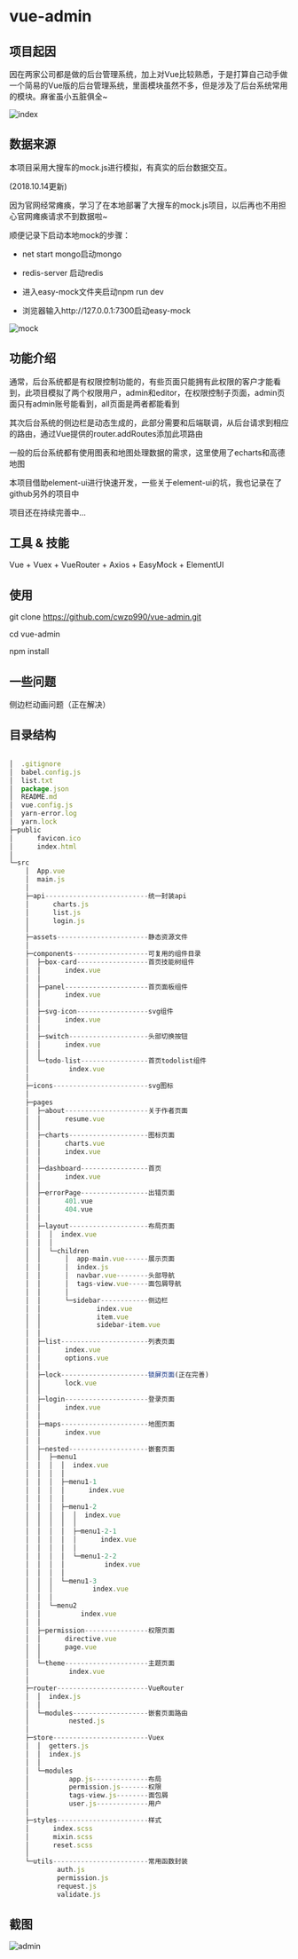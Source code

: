 # vue-admin

## 项目起因

因在两家公司都是做的后台管理系统，加上对Vue比较熟悉，于是打算自己动手做一个简易的Vue版的后台管理系统，里面模块虽然不多，但是涉及了后台系统常用的模块。麻雀虽小五脏俱全~

![index](https://github.com/cwzp990/vue-admin/blob/master/src/assets/index.png)

## 数据来源

本项目采用大搜车的mock.js进行模拟，有真实的后台数据交互。

(2018.10.14更新)

因为官网经常瘫痪，学习了在本地部署了大搜车的mock.js项目，以后再也不用担心官网瘫痪请求不到数据啦~

顺便记录下启动本地mock的步骤：

+ net start mongo启动mongo

+ redis-server 启动redis

+ 进入easy-mock文件夹启动npm run dev

+ 浏览器输入http://127.0.0.1:7300启动easy-mock

![mock](https://github.com/cwzp990/vue-admin/blob/master/src/assets/mock.png)

## 功能介绍

通常，后台系统都是有权限控制功能的，有些页面只能拥有此权限的客户才能看到，此项目模拟了两个权限用户，admin和editor，在权限控制子页面，admin页面只有admin账号能看到，all页面是两者都能看到

其次后台系统的侧边栏是动态生成的，此部分需要和后端联调，从后台请求到相应的路由，通过Vue提供的router.addRoutes添加此项路由

一般的后台系统都有使用图表和地图处理数据的需求，这里使用了echarts和高德地图

本项目借助element-ui进行快速开发，一些关于element-ui的坑，我也记录在了github另外的项目中

项目还在持续完善中...

## 工具 & 技能

Vue + Vuex + VueRouter + Axios + EasyMock + ElementUI


## 使用

git clone https://github.com/cwzp990/vue-admin.git

cd vue-admin

npm install 

## 一些问题

侧边栏动画问题（正在解决）

## 目录结构

```js

│  .gitignore
│  babel.config.js
│  list.txt
│  package.json
│  README.md
│  vue.config.js
│  yarn-error.log
│  yarn.lock
├─public
│      favicon.ico
│      index.html
│      
└─src
    │  App.vue
    │  main.js
    │  
    ├─api--------------------------统一封装api
    │      charts.js
    │      list.js
    │      login.js
    │      
    ├─assets-----------------------静态资源文件
    │      
    ├─components-------------------可复用的组件目录
    │  ├─box-card------------------首页技能树组件
    │  │      index.vue
    │  │      
    │  ├─panel---------------------首页面板组件
    │  │      index.vue
    │  │      
    │  ├─svg-icon------------------svg组件
    │  │      index.vue
    │  │      
    │  ├─switch--------------------头部切换按钮
    │  │      index.vue
    │  │      
    │  └─todo-list-----------------首页todolist组件
    │          index.vue
    │          
    ├─icons------------------------svg图标
    │          
    ├─pages
    │  ├─about---------------------关于作者页面
    │  │      resume.vue
    │  │      
    │  ├─charts--------------------图标页面
    │  │      charts.vue
    │  │      index.vue
    │  │      
    │  ├─dashboard-----------------首页
    │  │      index.vue
    │  │      
    │  ├─errorPage-----------------出错页面
    │  │      401.vue
    │  │      404.vue
    │  │      
    │  ├─layout--------------------布局页面
    │  │  │  index.vue
    │  │  │  
    │  │  └─children
    │  │      │  app-main.vue------展示页面
    │  │      │  index.js
    │  │      │  navbar.vue--------头部导航
    │  │      │  tags-view.vue-----面包屑导航
    │  │      │  
    │  │      └─sidebar------------侧边栏
    │  │              index.vue
    │  │              item.vue
    │  │              sidebar-item.vue
    │  │              
    │  ├─list----------------------列表页面
    │  │      index.vue
    │  │      options.vue
    │  │      
    │  ├─lock----------------------锁屏页面(正在完善)
    │  │      lock.vue
    │  │      
    │  ├─login---------------------登录页面
    │  │      index.vue
    │  │      
    │  ├─maps----------------------地图页面
    │  │      index.vue
    │  │      
    │  ├─nested--------------------嵌套页面
    │  │  ├─menu1
    │  │  │  │  index.vue
    │  │  │  │  
    │  │  │  ├─menu1-1
    │  │  │  │      index.vue
    │  │  │  │      
    │  │  │  ├─menu1-2
    │  │  │  │  │  index.vue
    │  │  │  │  │  
    │  │  │  │  ├─menu1-2-1
    │  │  │  │  │      index.vue
    │  │  │  │  │      
    │  │  │  │  └─menu1-2-2
    │  │  │  │          index.vue
    │  │  │  │          
    │  │  │  └─menu1-3
    │  │  │          index.vue
    │  │  │          
    │  │  └─menu2
    │  │          index.vue
    │  │          
    │  ├─permission----------------权限页面
    │  │      directive.vue
    │  │      page.vue
    │  │      
    │  └─theme---------------------主题页面
    │          index.vue
    │          
    ├─router-----------------------VueRouter
    │  │  index.js
    │  │  
    │  └─modules-------------------嵌套页面路由
    │          nested.js
    │          
    ├─store------------------------Vuex
    │  │  getters.js
    │  │  index.js
    │  │  
    │  └─modules
    │          app.js--------------布局
    │          permission.js-------权限
    │          tags-view.js--------面包屑
    │          user.js-------------用户
    │          
    ├─styles-----------------------样式
    │      index.scss
    │      mixin.scss
    │      reset.scss
    │      
    └─utils------------------------常用函数封装
            auth.js
            permission.js
            request.js
            validate.js

```

## 截图

![admin](https://github.com/cwzp990/vue-admin/blob/master/src/assets/admin.gif)